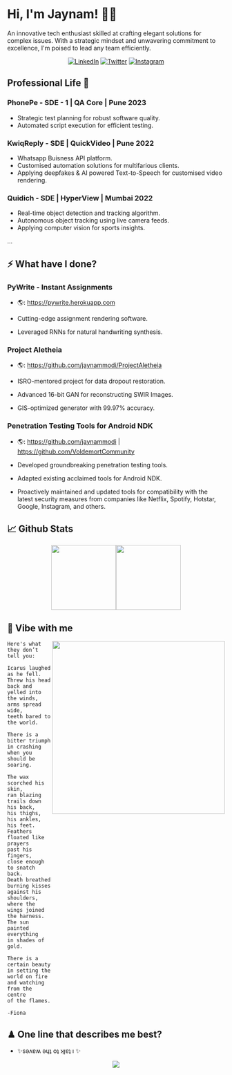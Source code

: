 # Hi, I'm Jaynam! 👋🏻

<p>An innovative tech enthusiast skilled at crafting elegant solutions for complex issues. With a
strategic mindset and unwavering commitment to excellence, I'm poised to lead any team efficiently.</p>

<div align="center">
   <p><a href="https://www.linkedin.com/in/jaynammodi" target="_blank"><img alt="LinkedIn" src="https://img.shields.io/badge/linkedin-%230077B5.svg?&style=for-the-badge&logo=linkedin&logoColor=white" /></a> 
   <a href="https://twitter.com/jaynammodi" target="_blank"><img alt="Twitter" src="https://img.shields.io/badge/twitter-%231DA1F2.svg?&style=for-the-badge&logo=twitter&logoColor=white" /></a> 
   <a href="https://www.instagram.com/jaynammodi" target="_blank"><img alt = "Instagram" src="https://img.shields.io/badge/instagram-%23E4405F.svg?&style=for-the-badge&logo=instagram&logoColor=white" /></a>
</p>
</div>

## Professional Life 📎

### PhonePe - SDE - 1 | QA Core | Pune 2023
- Strategic test planning for robust software quality.
- Automated script execution for efficient testing.

### KwiqReply - SDE | QuickVideo | Pune 2022
- Whatsapp Buisness API platform.
- Customised automation solutions for multifarious clients.
- Applying deepfakes & AI powered Text-to-Speech for customised video rendering.

### Quidich - SDE | HyperView | Mumbai 2022
- Real-time object detection and tracking algorithm.
- Autonomous object tracking using live camera feeds.
- Applying computer vision for sports insights.

...

## ⚡ What have I done?
### PyWrite - Instant Assignments 
- 🌎: https://pywrite.herokuapp.com

- Cutting-edge assignment rendering software.
- Leveraged RNNs for natural handwriting synthesis.

### Project Aletheia
- 🌎: https://github.com/jaynammodi/ProjectAletheia

- ISRO-mentored project for data dropout restoration.
- Advanced 16-bit GAN for reconstructing SWIR Images.
- GIS-optimized generator with 99.97% accuracy.

### Penetration Testing Tools for Android NDK
- 🌎: https://github.com/jaynammodi | https://github.com/VoldemortCommunity

- Developed groundbreaking penetration testing tools.
- Adapted existing acclaimed tools for Android NDK.
- Proactively maintained and updated tools for compatibility with the latest security measures from companies like Netflix, Spotify, Hotstar, Google, Instagram, and others.

## 📈 Github Stats
<div align=center>
  <a href="https://github.com/jaynammodi">
    <img height="150px" src="https://github-readme-stats.vercel.app/api/?username=jaynammodi&show_icons=true&include_all_commits=true&hide_title=true&hide_border=true&count_private=true&theme=tokyonight" /><img height="150px" src="https://github-readme-stats.vercel.app/api/top-langs/?username=jaynammodi&show_icons=true&include_all_commits=true&layout=compact&hide_title=true&hide_border=true&count_private=true&theme=tokyonight" />
  </a>
</div>

## 🎵 Vibe with me

<img width="400px" align=right src="https://spotify-github-profile.vercel.app/api/view.svg?uid=v0asaq6sbemo2ik6adpcioj6k&cover_image=true&theme=default&show_offline=false">

```
Here's what they don’t tell you:

Icarus laughed as he fell.
Threw his head back and
yelled into the winds,
arms spread wide,
teeth bared to the world.

There is a bitter triumph
in crashing when you should be
soaring.

The wax scorched his skin,
ran blazing trails down his back,
his thighs, his ankles, his feet.
Feathers floated like prayers
past his fingers,
close enough to snatch back.
Death breathed burning kisses
against his shoulders,
where the wings joined the harness.
The sun painted everything
in shades of gold.

There is a certain beauty
in setting the world on fire
and watching from the centre
of the flames.

-Fiona
```

## ♟ One line that describes me best?
 - ✨sǝʌɐʍ ǝɥʇ oʇ ʞןɐʇ ı ✨

<p align="center">
  <img src="https://source.unsplash.com/random">
</p>

<!---
jaynammodi/jaynammodi is a ✨ special ✨ repository because its `README.md` (this file) appears on your GitHub profile.
You can click the Preview link to take a look at your changes.
--->
